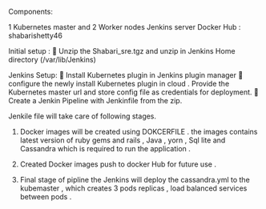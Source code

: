 Components:

1 Kubernetes master and 2 Worker nodes 
Jenkins server 
Docker Hub : shabarishetty46

Initial setup :
	Unzip the  Shabari_sre.tgz  and unzip in Jenkins Home directory (/var/lib/Jenkins) 

Jenkins Setup:
	Install Kubernetes plugin in Jenkins plugin manager 
	configure the newly install Kubernetes plugin in cloud . Provide the Kubernetes master url and store config file as credentials for deployment.
	Create a Jenkin Pipeline with Jenkinfile from the zip.

Jenkile file will take care of following stages.


1)	Docker images will be created  using DOKCERFILE . the images contains latest version of ruby gems and rails , Java , yorn , Sql lite and Cassandra  which is required to run the application .

2)	Created Docker images push to docker Hub for future use .
 
3)	Final stage of pipline the Jenkins will deploy the cassandra.yml to the kubemaster , which creates  3 pods replicas , load balanced services between pods .
   

  
 









